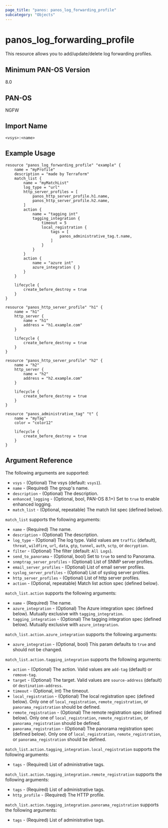 ```yaml
---
page_title: "panos: panos_log_forwarding_profile"
subcategory: "Objects"
---
```


# panos_log_forwarding_profile

This resource allows you to add/update/delete log forwarding profiles.


## Minimum PAN-OS Version

8.0


## PAN-OS

NGFW


## Import Name

```shell
<vsys>:<name>
```


## Example Usage

```hcl
resource "panos_log_forwarding_profile" "example" {
    name = "myProfile"
    description = "made by Terraform"
    match_list {
        name = "myMatchList"
        log_type = "url"
        http_server_profiles = [
            panos_http_server_profile.h1.name,
            panos_http_server_profile.h2.name,
        ]
        action {
            name = "tagging int"
            tagging_integration {
                timeout = 5
                local_registration {
                    tags = [
                        panos_administrative_tag.t.name,
                    ]
                }
            }
        }
        action {
            name = "azure int"
            azure_integration { }
        }
    }

    lifecycle {
        create_before_destroy = true
    }
}

resource "panos_http_server_profile" "h1" {
    name = "h1"
    http_server {
        name = "h1"
        address = "h1.example.com"
    }

    lifecycle {
        create_before_destroy = true
    }
}

resource "panos_http_server_profile" "h2" {
    name = "h2"
    http_server {
        name = "h2"
        address = "h2.example.com"
    }

    lifecycle {
        create_before_destroy = true
    }
}

resource "panos_administrative_tag" "t" {
    name = "myTag"
    color = "color12"

    lifecycle {
        create_before_destroy = true
    }
}
```

## Argument Reference

The following arguments are supported:

* `vsys` - (Optional) The vsys (default: `vsys1`).
* `name` - (Required) The group's name.
* `description` - (Optional) The description.
* `enhanced_logging` - (Optional, bool, PAN-OS 8.1+) Set to `true` to enable enhanced logging.
* `match_list` - (Optional, repeatable) The match list spec (defined below).

`match_list` supports the following arguments:

* `name` - (Required) The name.
* `description` - (Optional) The description.
* `log_type` - (Optional) The log type.  Valid values are `traffic` (default),
  `threat`, `wildfire`, `url`, `data`, `gtp`, `tunnel`, `auth`, `sctp`, or `decryption`.
* `filter` - (Optional) The filter (default: `All Logs`).
* `send_to_panorama` - (Optional, bool) Set to `true` to send to Panorama.
* `snmptrap_server_profiles` - (Optional) List of SNMP server profiles.
* `email_server_profiles` - (Optional) List of email server profiles.
* `syslog_server_profiles` - (Optional) List of syslog server profiles.
* `http_server_profiles` - (Optional) List of http server profiles.
* `action` - (Optional, repeatable) Match list action spec (defined below).

`match_list.action` supports the following arguments:

* `name` - (Required) The name.
* `azure_integration` - (Optional) The Azure integration spec (defined
  below).  Mutually exclusive with `tagging_integration`.
* `tagging_integration` - (Optional) The tagging integration spec (defined
  below).  Mutually exclusive with `azure_integration`.

`match_list.action.azure_integration` supports the following arguments:

* `azure_integration` - (Optional, bool) This param defaults to `true` and should
  not be changed.

`match_list.action.tagging_integration` supports the following arguments:

* `action` - (Optional) The action.  Valid values are `add-tag` (default) or
  `remove-tag`.
* `target` - (Optional) The target.  Valid values are `source-address` (default)
  or `destination-address`.
* `timeout` - (Optional, int) The timeout.
* `local_registration` - (Optional) The local registration spec (defined below).
  Only one of `local_registration`, `remote_registration`, or `panorama_registration`
  should be defined.
* `remote_registration` - (Optional) The remote registration spec (defined below).
  Only one of `local_registration`, `remote_registration`, or `panorama_registration`
  should be defined.
* `panorama_registration` - (Optional) The panorama registration spec (defined below).
  Only one of `local_registration`, `remote_registration`, or `panorama_registration`
  should be defined.

`match_list.action.tagging_integration.local_registration` supports the
following arguments:

* `tags` - (Required) List of administrative tags.

`match_list.action.tagging_integration.remote_registration` supports the
following arguments:

* `tags` - (Required) List of administrative tags.
* `http_profile` - (Required) The HTTP profile.

`match_list.action.tagging_integration.panorama_registration` supports the
following arguments:

* `tags` - (Required) List of administrative tags.
